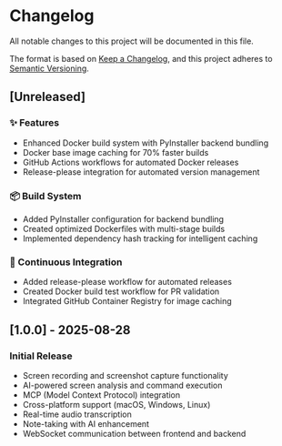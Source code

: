 # Changelog

All notable changes to this project will be documented in this file.

The format is based on [Keep a Changelog](https://keepachangelog.com/en/1.0.0/),
and this project adheres to [Semantic Versioning](https://semver.org/spec/v2.0.0.html).

## [Unreleased]

### ✨ Features
- Enhanced Docker build system with PyInstaller backend bundling
- Docker base image caching for 70% faster builds
- GitHub Actions workflows for automated Docker releases
- Release-please integration for automated version management

### 📦 Build System
- Added PyInstaller configuration for backend bundling
- Created optimized Dockerfiles with multi-stage builds
- Implemented dependency hash tracking for intelligent caching

### 👷 Continuous Integration
- Added release-please workflow for automated releases
- Created Docker build test workflow for PR validation
- Integrated GitHub Container Registry for image caching

## [1.0.0] - 2025-08-28

### Initial Release
- Screen recording and screenshot capture functionality
- AI-powered screen analysis and command execution
- MCP (Model Context Protocol) integration
- Cross-platform support (macOS, Windows, Linux)
- Real-time audio transcription
- Note-taking with AI enhancement
- WebSocket communication between frontend and backend